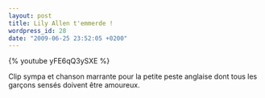 ```yaml
---
layout: post
title: Lily Allen t'emmerde !
wordpress_id: 28
date: "2009-06-25 23:52:05 +0200"
---
```


{% youtube yFE6qQ3ySXE %}

Clip sympa et chanson marrante pour la petite peste anglaise dont tous les
garçons sensés doivent être amoureux.
